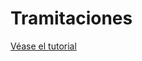 # Tramitaciones

[Véase el tutorial ](../../../tutoriales/tramitaciones-transferencia-de-vehiculos.md)

